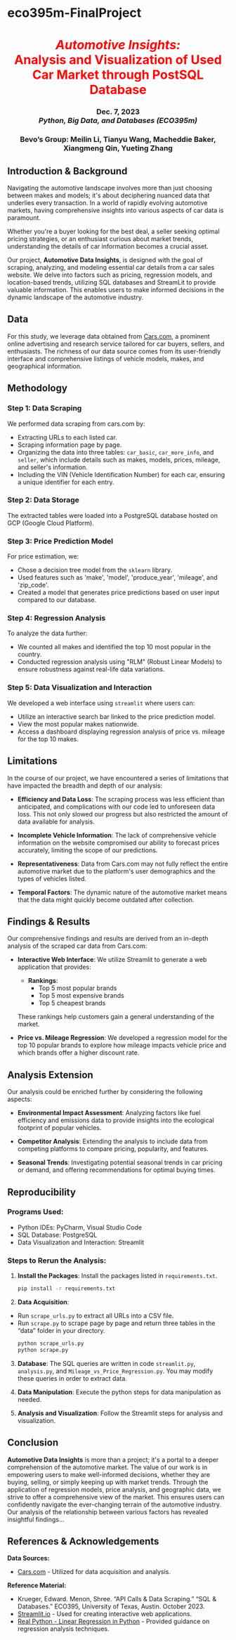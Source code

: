 # eco395m-FinalProject

<h1 align="center" id="heading"> <span style="color:red"> <em> Automotive Insights: </em> <br> Analysis and Visualization of Used Car Market through PostSQL Database </span> </h1>
<h3 align="center" id="heading"> Dec. 7, 2023 <br> 
<em> Python, Big Data, and Databases (ECO395m)  </em> <br> <h3>
<h3 align="center" id="heading"> Bevo’s Group: Meilin Li, Tianyu Wang, Macheddie Baker, Xiangmeng Qin, Yueting Zhang
 </h3>


## Introduction & Background

Navigating the automotive landscape involves more than just choosing between makes and models; it's about deciphering nuanced data that underlies every transaction. In a world of rapidly evolving automotive markets, having comprehensive insights into various aspects of car data is paramount.

Whether you're a buyer looking for the best deal, a seller seeking optimal pricing strategies, or an enthusiast curious about market trends, understanding the details of car information becomes a crucial asset.

Our project, **Automotive Data Insights**, is designed with the goal of scraping, analyzing, and modeling essential car details from a car sales website. We delve into factors such as pricing, regression models, and location-based trends, utilizing SQL databases and StreamLit to provide valuable information. This enables users to make informed decisions in the dynamic landscape of the automotive industry.


## Data

For this study, we leverage data obtained from [Cars.com](https://www.cars.com), a prominent online advertising and research service tailored for car buyers, sellers, and enthusiasts. The richness of our data source comes from its user-friendly interface and comprehensive listings of vehicle models, makes, and geographical information.


## Methodology

### Step 1: Data Scraping
We performed data scraping from cars.com by:
- Extracting URLs to each listed car.
- Scraping information page by page.
- Organizing the data into three tables: `car_basic`, `car_more_info`, and `seller`, which include details such as makes, models, prices, mileage, and seller's information.
- Including the VIN (Vehicle Identification Number) for each car, ensuring a unique identifier for each entry.

### Step 2: Data Storage
The extracted tables were loaded into a PostgreSQL database hosted on GCP (Google Cloud Platform).

### Step 3: Price Prediction Model
For price estimation, we:
- Chose a decision tree model from the `sklearn` library.
- Used features such as 'make', 'model', 'produce_year', 'mileage', and 'zip_code'.
- Created a model that generates price predictions based on user input compared to our database.

### Step 4: Regression Analysis
To analyze the data further:
- We counted all makes and identified the top 10 most popular in the country.
- Conducted regression analysis using "RLM" (Robust Linear Models) to ensure robustness against real-life data variations.

### Step 5: Data Visualization and Interaction
We developed a web interface using `streamlit` where users can:
- Utilize an interactive search bar linked to the price prediction model.
- View the most popular makes nationwide.
- Access a dashboard displaying regression analysis of price vs. mileage for the top 10 makes.


## Limitations

In the course of our project, we have encountered a series of limitations that have impacted the breadth and depth of our analysis:

- **Efficiency and Data Loss**: The scraping process was less efficient than anticipated, and complications with our code led to unforeseen data loss. This not only slowed our progress but also restricted the amount of data available for analysis.
  
- **Incomplete Vehicle Information**: The lack of comprehensive vehicle information on the website compromised our ability to forecast prices accurately, limiting the scope of our predictions.

- **Representativeness**: Data from Cars.com may not fully reflect the entire automotive market due to the platform's user demographics and the types of vehicles listed.

- **Temporal Factors**: The dynamic nature of the automotive market means that the data might quickly become outdated after collection.


## Findings & Results

Our comprehensive findings and results are derived from an in-depth analysis of the scraped car data from Cars.com:

- **Interactive Web Interface**: We utilize Streamlit to generate a web application that provides:

  - **Rankings**:
    - Top 5 most popular brands
    - Top 5 most expensive brands
    - Top 5 cheapest brands

  These rankings help customers gain a general understanding of the market.

- **Price vs. Mileage Regression**: We developed a regression model for the top 10 popular brands to explore how mileage impacts vehicle price and which brands offer a higher discount rate.


## Analysis Extension

Our analysis could be enriched further by considering the following aspects:

- **Environmental Impact Assessment**: Analyzing factors like fuel efficiency and emissions data to provide insights into the ecological footprint of popular vehicles.
  
- **Competitor Analysis**: Extending the analysis to include data from competing platforms to compare pricing, popularity, and features.

- **Seasonal Trends**: Investigating potential seasonal trends in car pricing or demand, and offering recommendations for optimal buying times.


## Reproducibility

### Programs Used:
- Python IDEs: PyCharm, Visual Studio Code
- SQL Database: PostgreSQL
- Data Visualization and Interaction: Streamlit

### Steps to Rerun the Analysis:

1. **Install the Packages**: Install the packages listed in `requirements.txt`.
   ```sh
   pip install -r requirements.txt

2. **Data Acquisition**:
- Run `scrape_urls.py` to extract all URLs into a CSV file.
- Run `scrape.py` to scrape page by page and return three tables in the “data” folder in your directory.
   ```sh
   python scrape_urls.py
   python scrape.py

3. **Database**:
The SQL queries are written in code `streamlit.py`, `analysis.py`, and `Mileage_vs_Price_Regression.py`. You may modify these queries in order to extract data.

4. **Data Manipulation**:
Execute the python steps for data manipulation as needed.

5. **Analysis and Visualization**:
Follow the Streamlit steps for analysis and visualization.


## Conclusion

**Automotive Data Insights** is more than a project; it's a portal to a deeper comprehension of the automotive market. The value of our work is in empowering users to make well-informed decisions, whether they are buying, selling, or simply keeping up with market trends. Through the application of regression models, price analysis, and geographic data, we strive to offer a comprehensive view of the market. This ensures users can confidently navigate the ever-changing terrain of the automotive industry. Our analysis of the relationship between various factors has revealed insightful findings...

## References & Acknowledgements

**Data Sources:**
- [Cars.com](https://www.cars.com/?utm_source=google&utm_medium=cpc&utm_campaign_id=8628229388&utm_trusted=TRUE&network=g&aff=acqgeosem10&KNC=acqgeosem10&gad_source=1&gclid=Cj0KCQiAgqGrBhDtARIsAM5s0_nRh1gwkesHa6iaKrfN_vAare0AW6FPa3C0jeUNQdYVjQwEeUO1RT0aAvg-EALw_wcB&gclsrc=aw.ds) - Utilized for data acquisition and analysis.

**Reference Material:**
- Krueger, Edward. Menon, Shree. “API Calls & Data Scraping.” “SQL & Databases.” ECO395, University of Texas, Austin. October 2023.
- [Streamlit.io](https://streamlit.io/) - Used for creating interactive web applications.
- [Real Python - Linear Regression in Python](https://realpython.com/linear-regression-in-python/) - Provided guidance on regression analysis techniques.



